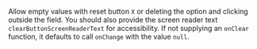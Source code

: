Allow empty values with reset button `X` or deleting the option and clicking outside the field.
You should also provide the screen reader text `clearButtonScreenReaderText` for accessibility.
If not supplying an `onClear` function, it defaults to call `onChange` with the value `null`.
